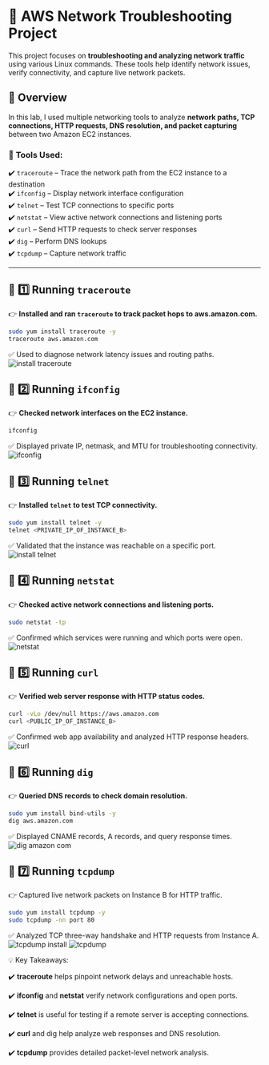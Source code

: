# 🚀 AWS Network Troubleshooting Project 

This project focuses on **troubleshooting and analyzing network traffic** using various Linux commands. These tools help identify network issues, verify connectivity, and capture live network packets.

## 📌 Overview  
In this lab, I used multiple networking tools to analyze **network paths, TCP connections, HTTP requests, DNS resolution, and packet capturing** between two Amazon EC2 instances.

### 🔹 **Tools Used:**  
✔️ `traceroute` – Trace the network path from the EC2 instance to a destination  
✔️ `ifconfig` – Display network interface configuration  
✔️ `telnet` – Test TCP connections to specific ports  
✔️ `netstat` – View active network connections and listening ports  
✔️ `curl` – Send HTTP requests to check server responses  
✔️ `dig` – Perform DNS lookups  
✔️ `tcpdump` – Capture network traffic  

---

## 🔹 **1️⃣ Running `traceroute`**  
👉 **Installed and ran `traceroute` to track packet hops to aws.amazon.com.**  
```bash
sudo yum install traceroute -y  
traceroute aws.amazon.com
```
✅ Used to diagnose network latency issues and routing paths.
![install traceroute](https://github.com/user-attachments/assets/3240f271-5fa4-49f0-af7b-0e4d4756fc87)


## 🔹 **2️⃣ Running `ifconfig`** 
👉 **Checked network interfaces on the EC2 instance.** 
```bash
ifconfig
```
✅ Displayed private IP, netmask, and MTU for troubleshooting connectivity.
![ifconfig](https://github.com/user-attachments/assets/76fa9a8a-406e-41c7-bb79-d21d4cacaa4c)


## 🔹 **3️⃣ Running `telnet`**  
👉 **Installed `telnet` to test TCP connectivity.** 
```bash
sudo yum install telnet -y  
telnet <PRIVATE_IP_OF_INSTANCE_B>
```
✅ Validated that the instance was reachable on a specific port.
![install telnet](https://github.com/user-attachments/assets/7c789053-5fb5-4940-8e7a-3292e9b39b45)


## 🔹 **4️⃣ Running `netstat`**  
👉 **Checked active network connections and listening ports.** 
```bash
sudo netstat -tp
```
✅ Confirmed which services were running and which ports were open.
![netstat](https://github.com/user-attachments/assets/8c8eb1b3-9e46-4216-8484-c87fce510ef1)


## 🔹 **5️⃣ Running `curl`**  
👉 **Verified web server response with HTTP status codes.**
```bash
curl -vLo /dev/null https://aws.amazon.com
curl <PUBLIC_IP_OF_INSTANCE_B>
```
✅ Confirmed web app availability and analyzed HTTP response headers.
![curl](https://github.com/user-attachments/assets/e3b14e12-5347-442e-a446-02bd1d0a1544)


## 🔹 **6️⃣ Running `dig`**  
👉 **Queried DNS records to check domain resolution.**
```bash
sudo yum install bind-utils -y  
dig aws.amazon.com
```
✅ Displayed CNAME records, A records, and query response times.
![dig amazon com](https://github.com/user-attachments/assets/2f08d628-b5ea-4a66-a426-914ffa0cb5cb)


## 🔹 **7️⃣ Running `tcpdump`** 
👉 Captured live network packets on Instance B for HTTP traffic.
```bash
sudo yum install tcpdump -y  
sudo tcpdump -nn port 80
```
✅ Analyzed TCP three-way handshake and HTTP requests from Instance A.
![tcpdump install](https://github.com/user-attachments/assets/54d108ba-6ce5-4ecc-9c53-d84a79e34939)
![tcpdump](https://github.com/user-attachments/assets/4c72f570-5da4-463c-9c3e-84a90f007b5c)


💡 Key Takeaways:

✔️ **traceroute**  helps pinpoint network delays and unreachable hosts.

✔️ **ifconfig**  and **netstat**  verify network configurations and open ports.

✔️ **telnet**  is useful for testing if a remote server is accepting connections.

✔️ **curl**  and dig help analyze web responses and DNS resolution.

✔️ **tcpdump**  provides detailed packet-level network analysis.

